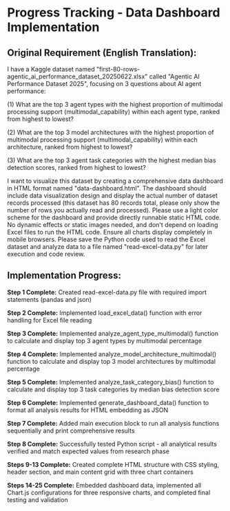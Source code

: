 # Progress Tracking - Data Dashboard Implementation

## Original Requirement (English Translation):
I have a Kaggle dataset named "first-80-rows-agentic_ai_performance_dataset_20250622.xlsx" called "Agentic AI Performance Dataset 2025", focusing on 3 questions about AI agent performance:

(1) What are the top 3 agent types with the highest proportion of multimodal processing support (multimodal_capability) within each agent type, ranked from highest to lowest?

(2) What are the top 3 model architectures with the highest proportion of multimodal processing support (multimodal_capability) within each architecture, ranked from highest to lowest?

(3) What are the top 3 agent task categories with the highest median bias detection scores, ranked from highest to lowest?

I want to visualize this dataset by creating a comprehensive data dashboard in HTML format named "data-dashboard.html". The dashboard should include data visualization design and display the actual number of dataset records processed (this dataset has 80 records total, please only show the number of rows you actually read and processed). Please use a light color scheme for the dashboard and provide directly runnable static HTML code. No dynamic effects or static images needed, and don't depend on loading Excel files to run the HTML code. Ensure all charts display completely in mobile browsers. Please save the Python code used to read the Excel dataset and analyze data to a file named "read-excel-data.py" for later execution and code review.

## Implementation Progress:

**Step 1 Complete:** Created read-excel-data.py file with required import statements (pandas and json)

**Step 2 Complete:** Implemented load_excel_data() function with error handling for Excel file reading

**Step 3 Complete:** Implemented analyze_agent_type_multimodal() function to calculate and display top 3 agent types by multimodal percentage

**Step 4 Complete:** Implemented analyze_model_architecture_multimodal() function to calculate and display top 3 model architectures by multimodal percentage

**Step 5 Complete:** Implemented analyze_task_category_bias() function to calculate and display top 3 task categories by median bias detection score

**Step 6 Complete:** Implemented generate_dashboard_data() function to format all analysis results for HTML embedding as JSON

**Step 7 Complete:** Added main execution block to run all analysis functions sequentially and print comprehensive results

**Step 8 Complete:** Successfully tested Python script - all analytical results verified and match expected values from research phase

**Steps 9-13 Complete:** Created complete HTML structure with CSS styling, header section, and main content grid with three chart containers

**Steps 14-25 Complete:** Embedded dashboard data, implemented all Chart.js configurations for three responsive charts, and completed final testing and validation
